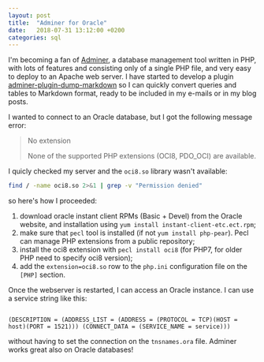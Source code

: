 ```yaml
---
layout: post
title:  "Adminer for Oracle"
date:   2018-07-31 13:12:00 +0200
categories: sql
---
```

I'm becoming a fan of [Adminer](http://www.adminer.org), a database management tool written in PHP, with lots of features and consisting
only of a single PHP file, and very easy to deploy to an Apache web server. I have started to develop a plugin
[adminer-plugin-dump-markdown](https://github.com/fthiella/adminer-plugin-dump-markdown) so I can quickly convert queries and tables to
Markdown format, ready to be included in my e-mails or in my blog posts.

I wanted to connect to an Oracle database, but I got the following message error:

>No extension
>
>None of the supported PHP extensions (OCI8, PDO_OCI) are available.

I quicly checked my server and the `oci8.so` library wasn't available:

````bash
find / -name oci8.so 2>&1 | grep -v "Permission denied"
````

so here's how I proceeded:

1. download oracle instant client RPMs (Basic + Devel) from the Oracle website, and installation using `yum install instant-client-etc.ect.rpm`;
2. make sure that `pecl` tool is installed (if not `yum install php-pear`). Pecl can manage PHP extensions from a public repository;
3. install the oci8 extension with `pecl install oci8` (for PHP7, for older PHP need to specify oci8 version);
4. add the `extension=oci8.so` row to the `php.ini` configuration file on the `[PHP]` section.

Once the webserver is restarted, I can access an Oracle instance. I can use a service string like this:

````

(DESCRIPTION = (ADDRESS_LIST = (ADDRESS = (PROTOCOL = TCP)(HOST = host)(PORT = 1521))) (CONNECT_DATA = (SERVICE_NAME = service)))

````

without having to set the connection on the `tnsnames.ora` file. Adminer works great also on Oracle databases!